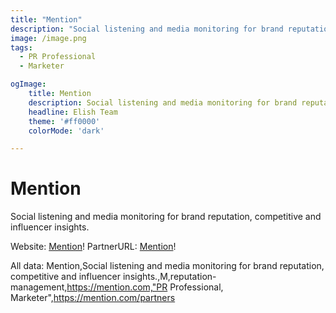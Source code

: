 ```yaml
---
title: "Mention"
description: "Social listening and media monitoring for brand reputation, competitive and influencer insights."
image: /image.png
tags:
  - PR Professional
  - Marketer

ogImage:
    title: Mention
    description: Social listening and media monitoring for brand reputation, competitive and influencer insights.
    headline: Elish Team
    theme: '#ff0000'
    colorMode: 'dark'

---
```


# Mention

Social listening and media monitoring for brand reputation, competitive and influencer insights.

Website: [Mention](https://mention.com)!
PartnerURL: [Mention](https://mention.com/partners)!

All data:
Mention,Social listening and media monitoring for brand reputation, competitive and influencer insights.,M,reputation-management,https://mention.com,"PR Professional, Marketer",https://mention.com/partners
